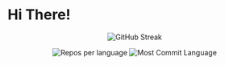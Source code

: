 # Hi There!
<p align="center"> <img src="https://github-readme-streak-stats.herokuapp.com?user=Av1Sharma&theme=github-dark-blue&hide_border=true" alt="GitHub Streak" /> </p> <p align="center"> <img src="https://github-profile-summary-cards.vercel.app/api/cards/repos-per-language?username=Av1Sharma&theme=github_dark" alt="Repos per language" /> <img src="https://github-profile-summary-cards.vercel.app/api/cards/most-commit-language?username=Av1Sharma&theme=github_dark" alt="Most Commit Language" /> </p>
